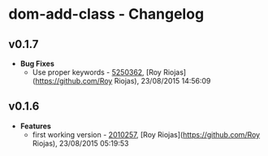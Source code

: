 
# dom-add-class - Changelog
## v0.1.7
- **Bug Fixes**
  - Use proper keywords - [5250362]( https://github.com/royriojas/dom-add-class/commit/5250362 ), [Roy Riojas](https://github.com/Roy Riojas), 23/08/2015 14:56:09

    
## v0.1.6
- **Features**
  - first working version - [2010257]( https://github.com/royriojas/dom-add-class/commit/2010257 ), [Roy Riojas](https://github.com/Roy Riojas), 23/08/2015 05:19:53

    
